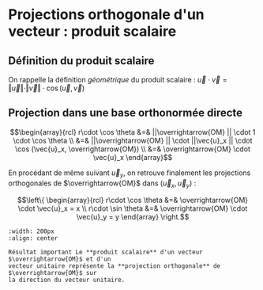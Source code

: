 # Projections orthogonale d'un vecteur : produit scalaire

## Définition du produit scalaire

On rappelle la définition *géométrique* du produit scalaire :
$\vec{u} \cdot \vec{v} = \Vert \vec{u} \Vert \cdot \Vert \vec{v} \Vert \cdot \cos (\vec{u},\vec{v})$


## Projection dans une base orthonormée directe
$$\begin{array}{rcl}
r\cdot \cos \theta &=& ||\overrightarrow{OM} || \cdot 1 \cdot \cos \theta \\
                   &=& ||\overrightarrow{OM} || \cdot ||\vec{u}_x || \cdot \cos (\vec{u}_x, \overrightarrow{OM}) \\
                   &=& \overrightarrow{OM} \cdot \vec{u}_x 
\end{array}$$

En procédant de même suivant $\vec{u}_y$, on retrouve finalement les projections orthogonales de $\overrightarrow{OM}$ dans $(\vec{u}_x, \vec{u}_y)$ :

$$\left\{
\begin{array}{rcl}
r\cdot \cos \theta &=& \overrightarrow{OM} \cdot \vec{u}_x = x \\
r\cdot \sin \theta &=& \overrightarrow{OM} \cdot \vec{u}_y = y
\end{array}
\right.$$

```{image} ../liste/trigo/trigo_triangle_vect.png
:width: 200px
:align: center
```


```{important}
Résultat important Le **produit scalaire** d'un vecteur $\overrightarrow{OM}$ et d'un
vecteur unitaire représente la **projection orthogonale** de $\overrightarrow{OM}$ sur
la direction du vecteur unitaire.
```
